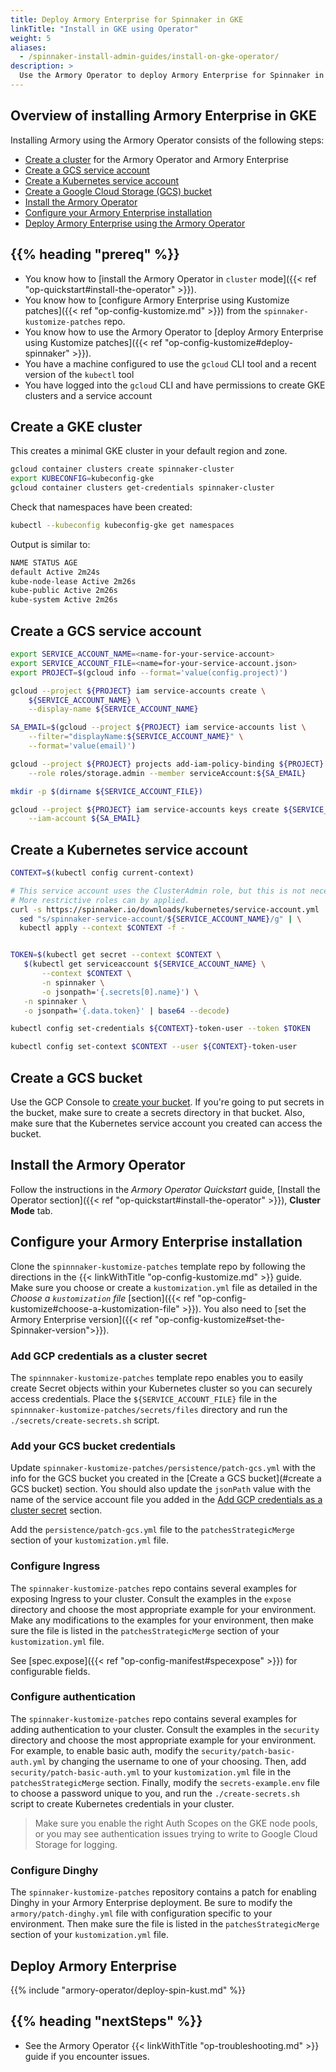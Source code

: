 ```yaml
---
title: Deploy Armory Enterprise for Spinnaker in GKE
linkTitle: "Install in GKE using Operator"
weight: 5
aliases:
  - /spinnaker-install-admin-guides/install-on-gke-operator/
description: >
  Use the Armory Operator to deploy Armory Enterprise for Spinnaker in your Google Kubernetes Engine (GKE) cluster.
---
```


## Overview of installing Armory Enterprise in GKE

Installing Armory using the Armory Operator consists of the following steps:

* [Create a cluster](#create-a-gke-cluster) for the Armory Operator and Armory Enterprise
* [Create a GCS service account](#create-a-gcs-service-account)
* [Create a Kubernetes service account](#create-a-kubernetes-service-account)
* [Create a Google Cloud Storage (GCS) bucket](#create-a-gcs-bucket)
* [Install the Armory Operator](#install-the-armory-operator)
* [Configure your Armory Enterprise installation](#configure-your-armory-enterprise-installation)
* [Deploy Armory Enterprise using the Armory Operator](#deploy-armory-enterprise)

## {{% heading "prereq" %}}

* You know how to [install the Armory Operator in `cluster` mode]({{< ref "op-quickstart#install-the-operator" >}}).
* You know how to [configure Armory Enterprise using Kustomize patches]({{< ref "op-config-kustomize.md" >}}) from the `spinnaker-kustomize-patches` repo.
* You know how to use the Armory Operator to [deploy Armory Enterprise using Kustomize patches]({{< ref "op-config-kustomize#deploy-spinnaker" >}}).
* You have a machine configured to use the `gcloud` CLI tool and a recent version of the `kubectl` tool
* You have logged into the `gcloud` CLI and have permissions to create GKE clusters and a service account

## Create a GKE cluster

This creates a minimal GKE cluster in your default region and zone.

```bash
gcloud container clusters create spinnaker-cluster
export KUBECONFIG=kubeconfig-gke
gcloud container clusters get-credentials spinnaker-cluster
```

Check that namespaces have been created:

```bash
kubectl --kubeconfig kubeconfig-gke get namespaces
```

Output is similar to:

```bash
NAME STATUS AGE
default Active 2m24s
kube-node-lease Active 2m26s
kube-public Active 2m26s
kube-system Active 2m26s
```

## Create a GCS service account

```bash
export SERVICE_ACCOUNT_NAME=<name-for-your-service-account>
export SERVICE_ACCOUNT_FILE=<name=for-your-service-account.json>
export PROJECT=$(gcloud info --format='value(config.project)')

gcloud --project ${PROJECT} iam service-accounts create \
    ${SERVICE_ACCOUNT_NAME} \
    --display-name ${SERVICE_ACCOUNT_NAME}

SA_EMAIL=$(gcloud --project ${PROJECT} iam service-accounts list \
    --filter="displayName:${SERVICE_ACCOUNT_NAME}" \
    --format='value(email)')

gcloud --project ${PROJECT} projects add-iam-policy-binding ${PROJECT} \
    --role roles/storage.admin --member serviceAccount:${SA_EMAIL}

mkdir -p $(dirname ${SERVICE_ACCOUNT_FILE})

gcloud --project ${PROJECT} iam service-accounts keys create ${SERVICE_ACCOUNT_FILE} \
    --iam-account ${SA_EMAIL}
```

## Create a Kubernetes service account

```bash
CONTEXT=$(kubectl config current-context)

# This service account uses the ClusterAdmin role, but this is not necessary.
# More restrictive roles can by applied.
curl -s https://spinnaker.io/downloads/kubernetes/service-account.yml | \
  sed "s/spinnaker-service-account/${SERVICE_ACCOUNT_NAME}/g" | \
  kubectl apply --context $CONTEXT -f -


TOKEN=$(kubectl get secret --context $CONTEXT \
   $(kubectl get serviceaccount ${SERVICE_ACCOUNT_NAME} \
       --context $CONTEXT \
       -n spinnaker \
       -o jsonpath='{.secrets[0].name}') \
   -n spinnaker \
   -o jsonpath='{.data.token}' | base64 --decode)

kubectl config set-credentials ${CONTEXT}-token-user --token $TOKEN

kubectl config set-context $CONTEXT --user ${CONTEXT}-token-user
```

## Create a GCS bucket

Use the GCP Console to [create your bucket](https://cloud.google.com/storage/docs/creating-buckets). If you're going to put secrets in the bucket, make sure to create a secrets directory in that bucket. Also, make sure that the Kubernetes service account you created can access the bucket.

## Install the Armory Operator

Follow the instructions in the _Armory Operator Quickstart_ guide, [Install the Operator section]({{< ref "op-quickstart#install-the-operator" >}}), **Cluster Mode** tab.

## Configure your Armory Enterprise installation

Clone the `spinnnaker-kustomize-patches` template repo by following the directions in the {{< linkWithTitle "op-config-kustomize.md" >}} guide. Make sure you choose or create a `kustomization.yml` file as detailed in the _Choose a `kustomization` file_ [section]({{< ref "op-config-kustomize#choose-a-kustomization-file" >}}). You also need to [set the Armory Enterprise version]({{< ref "op-config-kustomize#set-the-Spinnaker-version">}}).

### Add GCP credentials as a cluster secret

The `spinnnaker-kustomize-patches` template repo enables you
to easily create Secret objects within your Kubernetes cluster so you can
securely access credentials. Place the `${SERVICE_ACCOUNT_FILE}` file in the
`spinnnaker-kustomize-patches/secrets/files` directory and run the `./secrets/create-secrets.sh` script.

### Add your GCS bucket credentials

Update `spinnaker-kustomize-patches/persistence/patch-gcs.yml` with the info for the GCS bucket you created in the [Create a GCS bucket](#create a GCS bucket) section. You should also update the `jsonPath` value with the name of the service account file you added in the [Add GCP credentials as a cluster secret](#add-gcp-credentials-as-a-cluster-secret) section.

Add the `persistence/patch-gcs.yml` file to the `patchesStrategicMerge` section of your `kustomization.yml` file.

### Configure Ingress

The `spinnaker-kustomize-patches` repo contains several examples for
exposing Ingress to your cluster. Consult the examples in the `expose`
directory and choose the most appropriate example for your environment. Make
any modifications to the examples for your environment, then make sure the file
is listed in the `patchesStrategicMerge` section of your `kustomization.yml`
file.

See [spec.expose]({{< ref "op-config-manifest#specexpose" >}}) for configurable fields.

### Configure authentication

The `spinnaker-kustomize-patches` repo contains several examples for adding
authentication to your cluster. Consult the examples in the `security` directory
and choose the most appropriate example for your environment. For example, to
enable basic auth, modify the `security/patch-basic-auth.yml` by changing the
username to one of your choosing. Then, add `security/patch-basic-auth.yml` to
your `kustomization.yml` file in the `patchesStrategicMerge` section. Finally,
modify the `secrets-example.env` file to choose a password unique to you, and
run the `./create-secrets.sh` script to create Kubernetes credentials in your
cluster.

>Make sure you enable the right Auth Scopes on the GKE node pools, or you may see authentication issues trying to write to Google Cloud Storage for logging.

### Configure Dinghy

The `spinnaker-kustomize-patches` repository contains a patch for
enabling Dinghy in your Armory Enterprise deployment. Be sure to modify the
`armory/patch-dinghy.yml` file with configuration specific to your environment.
Then make sure the file is listed in the `patchesStrategicMerge` section of your
`kustomization.yml` file.

## Deploy Armory Enterprise

{{% include "armory-operator/deploy-spin-kust.md" %}}


<!--
## Set Up TLS:
@TODO
-->

## {{% heading "nextSteps" %}}

* See the Armory Operator {{< linkWithTitle "op-troubleshooting.md" >}} guide if you encounter issues.
